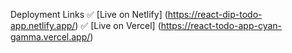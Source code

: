  Deployment Links
✅ [Live on Netlify] (https://react-dip-todo-app.netlify.app/)
✅ [Live on Vercel] (https://react-todo-app-cyan-gamma.vercel.app/)
